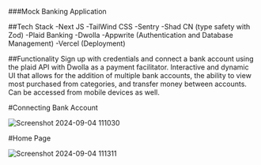 ###Mock Banking Application

##Tech Stack
-Next JS
-TailWind CSS
-Sentry
-Shad CN (type safety with Zod)
-Plaid Banking
-Dwolla
-Appwrite (Authentication and Database Management)
-Vercel (Deployment)

##Functionality
Sign up with credentials and connect a bank account using the plaid API with Dwolla as a payment facilitator. Interactive and dynamic UI that allows for the addition of multiple bank accounts, the ability to view most purchased from categories, and transfer money between accounts. Can be accessed from mobile devices as well.

#Connecting Bank Account

![Screenshot 2024-09-04 111030](https://github.com/user-attachments/assets/adbedadd-8eda-4f9e-b23b-d7a7e1937d26)


#Home Page

![Screenshot 2024-09-04 111311](https://github.com/user-attachments/assets/85bb2d3a-3e10-4ec5-a3e0-a845202aba24)
